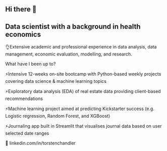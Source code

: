## Hi there 👋

## Data scientist with a background in health economics
 👌Extensive academic and professional experience in data analysis, data management, economic evaluation, modelling, and research.

What have I been up to? 

 ⚡Intensive 12-weeks on-site bootcamp with Python-based weekly projects
 covering data science & machine learning topics
 
 ⚡Exploratory data analysis (EDA) of real estate data providing client-based
 recommendations
 
 ⚡Machine learning project aimed at predicting Kickstarter success (e.g. Logistic 
regression, Random Forest, and XGBoost)

 ⚡Journaling app built in Streamlit that visualises journal data based on user 
selected date ranges


🔗 linkedin.com/in/torstenchandler
